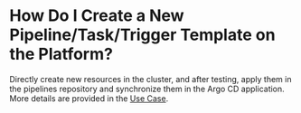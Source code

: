 # How Do I Create a New Pipeline/Task/Trigger Template on the Platform?

<head>
  <link rel="canonical" href="https://docs.kuberocketci.io/faq/how-to/developer/create-pipeline-task-trigger-template/" />
</head>

Directly create new resources in the cluster, and after testing, apply them in the pipelines repository and synchronize them in the Argo CD application. More details are provided in the [Use Case](/docs/use-cases/custom-pipelines-flow).
